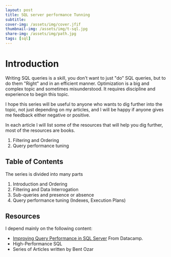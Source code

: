 ```yaml
---
layout: post
title: SQL server performance Tunning
subtitle: 
cover-img: /assets/img/cover.jfif
thumbnail-img: /assets/img/t-sql.jpg
share-img: /assets/img/path.jpg
tags: [sql]
---
```


# Introduction

Writing SQL queries is a skill, you don't want to just "do" SQL queries, but to do them "Right" and in an efficient manner.
Optimization is a big and complex topic and sometimes misunderstood. It requires discipline and experience to begin this topic.

I hope this series will be useful to anyone who wants to dig further into the topic, not just depending on my articles, and I will be happy if anyone gives me feedback either negative or positive.

In each article I will list some of the resources that will help you dig further, most of the resources are books.

1. Filtering and Ordering
2. Query performance tuning

## Table of Contents

The series is divided into many parts

1. Introduction and Ordering
2. Filtering and Data Interrogation
3. Sub-queries and presence or absence
4. Query performance tuning (Indexes, Execution Plans)

## Resources

I depend mainly on the following content:

- <a href="https://app.datacamp.com/learn/courses/improving-query-performance-in-sql-server">Improving Query Performance in SQL Server</a> From Datacamp.
- High-Performance SQL
- Series of Articles written by Bent Ozar
